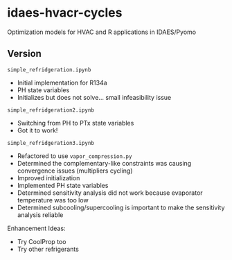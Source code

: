 # idaes-hvacr-cycles
Optimization models for HVAC and R applications in IDAES/Pyomo

## Version

`simple_refridgeration.ipynb`
* Initial implementation for R134a
* PH state variables
* Initializes but does not solve... small infeasibility issue

`simple_refridgeration2.ipynb`
* Switching from PH to PTx state variables
* Got it to work!

`simple_refridgeration3.ipynb`
* Refactored to use `vapor_compression.py`
* Determined the complementary-like constraints was causing convergence issues (multipliers cycling)
* Improved initialization
* Implemented PH state variables
* Determined sensitivity analysis did not work because evaporator temperature was too low
* Determined subcooling/supercooling is important to make the sensitivity analysis reliable

Enhancement Ideas:
* Try CoolProp too
* Try other refrigerants